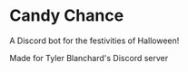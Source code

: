 # Candy Chance

A Discord bot for the festivities of Halloween!

Made for Tyler Blanchard's Discord server
